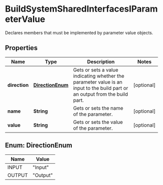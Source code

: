 

# BuildSystemSharedInterfacesIParameterValue

Declares members that must be implemented by parameter value objects.

## Properties

| Name | Type | Description | Notes |
|------------ | ------------- | ------------- | -------------|
|**direction** | [**DirectionEnum**](#DirectionEnum) | Gets or sets a value indicating whether the parameter value is an               input to the build part or an output from the build part. |  [optional] |
|**name** | **String** | Gets or sets the name of the parameter. |  [optional] |
|**value** | **String** | Gets or sets the value of the parameter. |  [optional] |



## Enum: DirectionEnum

| Name | Value |
|---- | -----|
| INPUT | &quot;Input&quot; |
| OUTPUT | &quot;Output&quot; |



